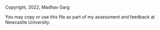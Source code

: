 Copyright, 2022, Madhav Garg

You may copy or use this file as part of my assessment and feedback at
Newcastle University.